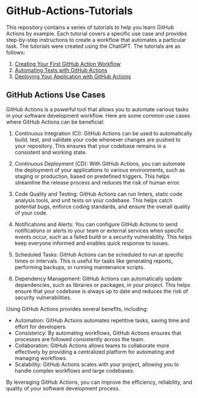 # GitHub-Actions-Tutorials
This repository contains a series of tutorials to help you learn GitHub Actions by example. Each tutorial covers a specific use case and provides step-by-step instructions to create a workflow that automates a particular task.
The tutorials were created using the ChatGPT. The tutorials are as follows:

1. [Creating Your First GitHub Action Workflow](tutorial1.md)
2. [Automating Tests with GitHub Actions](tutorial2.md)
3. [Deploying Your Application with GitHub Actions](tutorial3.md)

## GitHub Actions Use Cases

GitHub Actions is a powerful tool that allows you to automate various tasks in your software development workflow. Here are some common use cases where GitHub Actions can be beneficial:

1. Continuous Integration (CI): GitHub Actions can be used to automatically build, test, and validate your code whenever changes are pushed to your repository. This ensures that your codebase remains in a consistent and working state.

2. Continuous Deployment (CD): With GitHub Actions, you can automate the deployment of your applications to various environments, such as staging or production, based on predefined triggers. This helps streamline the release process and reduces the risk of human error.

3. Code Quality and Testing: GitHub Actions can run linters, static code analysis tools, and unit tests on your codebase. This helps catch potential bugs, enforce coding standards, and ensure the overall quality of your code.

4. Notifications and Alerts: You can configure GitHub Actions to send notifications or alerts to your team or external services when specific events occur, such as a failed build or a security vulnerability. This helps keep everyone informed and enables quick response to issues.

5. Scheduled Tasks: GitHub Actions can be scheduled to run at specific times or intervals. This is useful for tasks like generating reports, performing backups, or running maintenance scripts.

6. Dependency Management: GitHub Actions can automatically update dependencies, such as libraries or packages, in your project. This helps ensure that your codebase is always up to date and reduces the risk of security vulnerabilities.

Using GitHub Actions provides several benefits, including:

- Automation: GitHub Actions automates repetitive tasks, saving time and effort for developers.
- Consistency: By automating workflows, GitHub Actions ensures that processes are followed consistently across the team.
- Collaboration: GitHub Actions allows teams to collaborate more effectively by providing a centralized platform for automating and managing workflows.
- Scalability: GitHub Actions scales with your project, allowing you to handle complex workflows and large codebases.

By leveraging GitHub Actions, you can improve the efficiency, reliability, and quality of your software development process.
